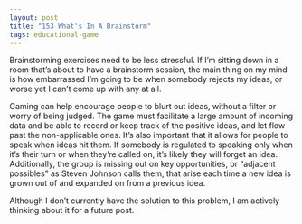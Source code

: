 ```yaml
---
layout: post
title: "153 What's In A Brainstorm"
tags: educational-game
---
```

Brainstorming exercises need to be less stressful.  If I’m sitting down in a room that’s about to have a brainstorm session, the main thing on my mind is how embarrassed I’m going to be when somebody rejects my ideas, or worse yet I can’t come up with any at all.

Gaming can help encourage people to blurt out ideas, without a filter or worry of being judged.  The game must facilitate a large amount of incoming data and be able to record or keep track of the positive ideas, and let flow past the non-applicable ones.  It’s also important that it allows for people to speak when ideas hit them.  If somebody is regulated to speaking only when it’s their turn or when they’re called on, it’s likely they will forget an idea.  Additionally, the group is missing out on key opportunities, or “adjacent possibles” as Steven Johnson calls them, that arise each time a new idea is grown out of and expanded on from a previous idea.

Although I don’t currently have the solution to this problem, I am actively thinking about it for a future post.


